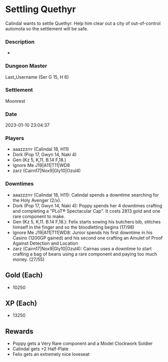 # Settling Quethyr
Calindal wants to settle Quethyr. Help him clear out a city of out-of-control automota so the settlement will be safe.
### Description
-
### Dungeon Master
Last_Username (Ser G 15, H 6)
### Settlement
Moonrest
### Date
2023-01-10 23:04:37
### Players
* aaazzzrrr (Calindal 18, H11)
* Dork (Pop 17, Gwyn 14, Naki 4)
* Gen (Kz 5, K,11. B.14 F,18.)
* Ignore Me J19|A11|T11|WD8
* zarz (Cairn17|Nox9|Gly10|Ozul4)
### Downtimes
* aaazzzrrr (Calindal 18, H11): Calindal spends a downtime searching for the Holy Avenger (2/x).
* Dork (Pop 17, Gwyn 14, Naki 4): Poppy spends her 4 downtimes crafting and completing a "PLoT® Spectacular Cap". It costs 2813 gold and one rare component to make.
* Gen (Kz 5, K,11. B.14 F,18.): Felix starts sowing his butchers bib, stitches himself in the finger and so the bloodletting begins (17/98)
* Ignore Me J19|A11|T11|WD8: Junior spends his first downtime in his Casino (1200GP gained) and his second one crafting an Amulet of Proof Against Detection and Location
* zarz (Cairn17|Nox9|Gly10|Ozul4): Cairnas uses a downtime to start crafting a bag of beans using a rare component and paying too much money. (27/55)
## Gold (Each)
* 10250
## XP (Each)
* 13250
## Rewards
* Poppy gets a Very Rare component and a Model Clockwork Soldier
* Calindal gets +2 Half-Plate
* Felix gets an extremely nice loveseat